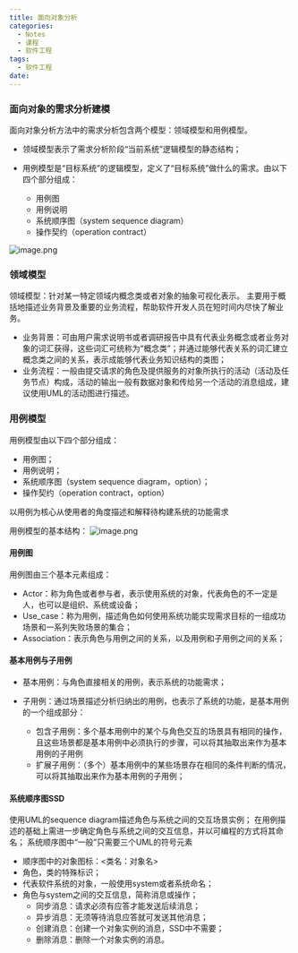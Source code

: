 ```yaml
---
title: 面向对象分析
categories:
  - Notes
  - 课程
  - 软件工程
tags:
  - 软件工程
date:
---
```

### 面向对象的需求分析建模
面向对象分析方法中的需求分析包含两个模型：领域模型和用例模型。

- 领域模型表示了需求分析阶段“当前系统”逻辑模型的静态结构；

- 用例模型是“目标系统”的逻辑模型，定义了“目标系统”做什么的需求。由以下四个部分组成：
	- 用例图
	- 用例说明
	- 系统顺序图（system sequence diagram）
	- 操作契约（operation contract）

![image.png](https://cdn.jsdelivr.net/gh/zhengyangWang1/image@main/img/20231020111522.png)

### 领域模型
领域模型：针对某一特定领域内概念类或者对象的抽象可视化表示。
主要用于概括地描述业务背景及重要的业务流程，帮助软件开发人员在短时间内尽快了解业务。
- 业务背景：可由用户需求说明书或者调研报告中具有代表业务概念或者业务对象的词汇获得，这些词汇可统称为“概念类”；并通过能够代表关系的词汇建立概念类之间的关系，表示成能够代表业务知识结构的类图；
- 业务流程：一般由提交请求的角色及提供服务的对象所执行的活动（活动及任务节点）构成，活动的输出一般有数据对象和传给另一个活动的消息组成，建议使用UML的活动图进行描述。

### 用例模型
用例模型由以下四个部分组成：
- 用例图；
- 用例说明；
- 系统顺序图（system sequence diagram，option）；
- 操作契约（operation contract，option）

以用例为核心从使用者的角度描述和解释待构建系统的功能需求

用例模型的基本结构：
![image.png](https://cdn.jsdelivr.net/gh/zhengyangWang1/image@main/img/20231027105954.png)

#### 用例图
用例图由三个基本元素组成：
- Actor：称为角色或者参与者，表示使用系统的对象，代表角色的不一定是人，也可以是组织、系统或设备；
- Use_case：称为用例，描述角色如何使用系统功能实现需求目标的一组成功场景和一系列失败场景的集合；
- Association：表示角色与用例之间的关系，以及用例和子用例之间的关系；

#### 基本用例与子用例
- 基本用例：与角色直接相关的用例，表示系统的功能需求；

- 子用例：通过场景描述分析归纳出的用例，也表示了系统的功能，是基本用例的一个组成部分：
	- 包含子用例：多个基本用例中的某个与角色交互的场景具有相同的操作，且这些场景都是基本用例中必须执行的步骤，可以将其抽取出来作为基本用例的子用例
	- 扩展子用例：（多个）基本用例中的某些场景存在相同的条件判断的情况，可以将其抽取出来作为基本用例的子用例；

#### 系统顺序图SSD
使用UML的sequence diagram描述角色与系统之间的交互场景实例；
在用例描述的基础上需进一步确定角色与系统之间的交互信息，并以可编程的方式将其命名；
系统顺序图中“一般”只需要三个UML的符号元素
- 顺序图中的对象图标：<类名：对象名>
- 角色，类的特殊标识；
- 代表软件系统的对象，一般使用system或者系统命名；
- 角色与system之间的交互信息，简称消息或操作；
	- 同步消息：请求必须有应答才能发送后续消息；
	- 异步消息：无须等待消息应答就可发送其他消息；
	- 创建消息：创建一个对象实例的消息，SSD中不需要；
	- 删除消息：删除一个对象实例的消息。